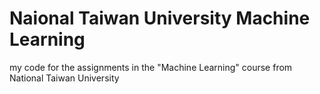 # Naional Taiwan University Machine Learning

my code for the assignments in the "Machine Learning" course from National Taiwan University

